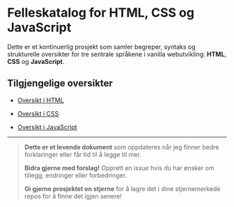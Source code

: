 # Felleskatalog for HTML, CSS og JavaScript

Dette er et kontinuerlig prosjekt som samler begreper, syntaks og strukturelle oversikter for tre sentrale språkene i vanilla webutvikling: **HTML**, **CSS** og **JavaScript**.

## Tilgjengelige oversikter

- [Oversikt i HTML](https://github.com/JulieKodehode/dictionary/blob/main/html.md)  

- [Oversikt i CSS](https://github.com/JulieKodehode/dictionary/blob/main/css.md)  

- [Oversikt i JavaScript](https://github.com/JulieKodehode/dictionary/blob/main/js.md)  

---
>
> **Dette er et levende dokument** som oppdateres når jeg finner bedre forklaringer eller får tid til å legge til mer.
>
> **Bidra gjerne med forslag!** Opprett en *issue* hvis du har ønsker om tillegg, endringer eller forbedringer.
>
> **Gi gjerne prosjektet en stjerne** for å lagre det i dine stjernemerkede repos for å finne det igjen senere!
>
